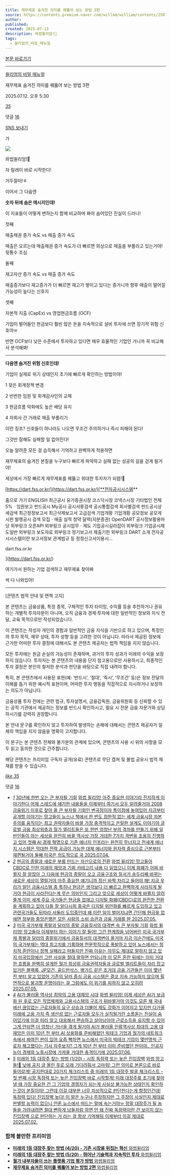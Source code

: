 ```yaml
---
title: 재무제표 숨겨진 의미를 꿰뚫어 보는 방법 3편
source: https://contents.premium.naver.com/willam/william/contents/250712165941859tz
author: 
published: 
created: 2025-07-13
description: 와썹윌리엄!🥭
tags:
  - 윌리엄의_비밀_매뉴얼
---
```

[본문 바로가기](https://contents.premium.naver.com/willam/william/contents/#ct)

---

[윌리엄의 비밀 매뉴얼](https://contents.premium.naver.com/willam/william/contents?categoryId=1977b6c80f7000duf)

재무제표 숨겨진 의미를 꿰뚫어 보는 방법 3편

2025.07.12. 오후 5:30

[*35*](https://contents.premium.naver.com/willam/william/contents/#)

댓글 [16](https://contents.premium.naver.com/willam/william/comment/250712165941859tz)

[SNS 보내기](https://contents.premium.naver.com/willam/william/contents/#)

가

![](https://scs-phinf.pstatic.net/MjAyNTA3MTJfOTcg/MDAxNzUyMzA2OTc1NTcw.GuwSt5gDuAEHGiq6NBS0R2LFh3o4uC5IYO5c4t1Rr8kg.Q7jmgw054xvUktLi0a-wb7TNm5epC5SLY3e-O3qdSrUg.PNG/%EC%9C%8C%EB%A6%AC%EC%97%84%EC%9D%98_%EB%B9%84%EB%B0%80_%EB%A7%A4%EB%89%B4%EC%96%BC.png?type=w800)

와썹윌리엄!🥭

자 릴레이 바로 시작한다!

거두절미!ㅎ

이어서 그 다음엔

**숫자 뒤에 숨은 메시지인데!**

이 지표들이 어떻게 변하는지 함께 비교하며 봐야 숨어있던 진실이 드러나!

첫째

매출채권 증가 속도 vs 매출 증가 속도

매출은 오르는데 매출채권 증가 속도가 더 빠르면 외상으로 매출을 부풀리고 있는거야! 뒷통수 조심

둘째

재고자산 증가 속도 vs 매출 증가 속도

매출증가보다 재고증가가 더 빠르면 재고가 쌓이고 있다는 증거니까 향후 매출이 떨어질 가능성이 높다는 신호지

셋째

자본적 지출 (CapEx) vs 영업현금흐름 (OCF)

기업이 벌어들인 현금보다 훨씬 많은 돈을 지속적으로 설비 투자에 쓰면 장기적 위험 신호야ㅠ

반면 OCF보다 낮은 수준에서 투자하고 있다면 매우 효율적인 기업인 거니까 꼭 비교해서 분석해봐!

---

**다음엔 숨겨진 위험 신호인데!**

기업이 실제로 위기 상태인지 초기에 빠르게 확인하는 방법이야!

1 잦은 회계정책 변경

2 빈번한 임원 및 회계감사인의 교체

3 현금흐름 악화에도 높은 배당 유지

4 자회사 간 거래로 매출 부풀리기

이런 징조? 신호들이 하나라도 나오면 무조건 주의하거나 즉시 피해야 된다!

그것만 잘해도 실패할 일 없어진다!

오늘 알려준 모든 걸 습득해서 기억하고 완벽하게 적용하면

재무제표의 숨겨진 본질을 누구보다 빠르게 파악하고 실패 없는 성공의 길을 걷게 될거야!

세상에서 가장 빠르게 재무제표를 꿰뚫고 위대한 투자자가 되렴!🥭

[https://dart.fss.or.kr/](https://dart.fss.or.kr/)[**전자공시시스템**

홈으로 가기 ENGLISH 최근공시 유가증권시장 코스닥시장 코넥스시장 기타법인 전체 5%ㆍ임원보고 펀드공시 My공시 공시서류검색 공시통합검색 회사별검색 펀드공시상세검색 최근정정보고서 최근삭제보고서 고급검색 기업개황 기업개황 공모정보 공모게시판 발행공시 검색 모집ㆍ매출 실적 청약 달력(지분증권) OpenDART 공시정보활용마당 외부링크 오픈API 외부링크 공시업무ㆍ제도 기업공시길라잡이 외부링크 기업공시제도일반 외부링크 보도자료 외부링크 정기보고서 제출기한 외부링크 DART 소개 전자공시시스템이란 보고서정보 관계법규 등 정정신고서이용시...

dart.fss.or.kr

](https://dart.fss.or.kr/)

여기가서 원하는 기업 검색하고 재무제표 찾아봐

싹 다 나와있어!

---

\[콘텐츠 법적 안내 및 면책 고지\]

본 콘텐츠는 금융상품, 특정 종목, 구체적인 투자 타이밍, 수익률 등을 추천하거나 권유하는 개별적 투자자문이 아니며, 오직 금융과 경제·투자에 대한 일반적인 정보와 지식 전달, 교육 목적으로만 작성되었습니다.

이 콘텐츠는 작성자 개인의 경험과 일반적인 금융 지식을 기반으로 하고 있으며, 특정인의 투자 목적, 재무 상태, 투자 성향 등을 고려한 것이 아닙니다. 따라서 제공된 정보에 근거한 어떠한 투자 결정에 대해서도 본 콘텐츠 제공자는 법적 책임을 지지 않습니다.

모든 투자에는 원금 손실의 가능성이 존재하며, 과거의 투자 성과가 미래의 수익을 보장하지 않습니다. 투자자는 본 콘텐츠의 내용을 단지 참고용으로만 사용하시고, 최종적인 투자 결정은 본인의 철저한 분석과 판단을 바탕으로 직접 내려야 합니다.

특히, 본 콘텐츠에서 사용된 표현(예: ‘반드시’, ‘절대’, ‘즉시’, ‘무조건’ 등)은 정보 전달의 이해를 돕기 위한 예시적 표현이며, 어떠한 투자 행동을 직접적으로 지시하거나 보장하는 의도가 아닙니다.

금융상품 투자 전에는 관련 법규, 투자설명서, 금융감독원, 금융위원회 등 신뢰할 수 있는 공적 기관에서 제공하는 정보를 반드시 확인하시고, 필요 시 전문 금융 자문가와 상담하시기를 강력히 권장합니다.

본 안내 문구를 확인하지 않고 투자하여 발생하는 손해에 대해서는 콘텐츠 제공자가 일체의 책임을 지지 않음을 명확히 고지합니다.

이 문구는 본 콘텐츠 전체와 불가분의 관계에 있으며, 콘텐츠의 사용 시 위의 사항을 모두 읽고 동의한 것으로 간주합니다.

해당 콘텐츠는 프리미엄 구독자 공개(유료) 콘텐츠로 무단 캡쳐 및 불법 공유시 법적 제재를 받을 수 있습니다.

[*like* *35*](https://contents.premium.naver.com/willam/william/contents/#)

댓글 [16](https://contents.premium.naver.com/willam/william/comment/250712165941859tz)

- [*1*](https://contents.premium.naver.com/willam/william/contents/250704174645210cv)
	[30년에 한번 오는 큰 부자될 기회](https://contents.premium.naver.com/willam/william/contents/250704174645210cv)
	[
	와썹 윌리엄! 아주 중요한 이야기라 진지하게 이야기한다 어제 스레드에 얘기한 내용들을 이제부터 여기서 모두 알려줄거야 2008 금융위기 이후로 찾아 올 큰 부자될 기회인 변곡점이자 특이점에 놓여있어 지금부터 공개할 이야기는 망고들이 뉴스나 책에서 한 번도 접한적 없는 세계 금융시장 자본주의를 움직이는 최고 권략자들이 바꿀 가장 충격적이고 은밀한 설계도 이야기야 글로벌 금융 최상위층과 월가 엘리트들은 또 한번 엄청난 부의 격차를 만들기 위해 일반인들이 아는 세상을 완전히 바꿀 역사상 가장 거대한 7가지 격변을 조용히 진행하고 있어 첫째 AI 경제 혁명으로 기존 에너지 인프라는 완전히 무너지고 전세계 에너지 시스템은 막대한 전력 공급이 가능한 대체 에너지와 원자력 중심으로 근본부터 재편될거야 둘째 미국은 의도적으로 국
	2025.07.04.](https://contents.premium.naver.com/willam/william/contents/250704174645210cv)
- [*2*](https://contents.premium.naver.com/willam/william/contents/250704232927939rn)
	[현금의 종말과 새로운 부를 만드는 자산으로의 전환](https://contents.premium.naver.com/willam/william/contents/250704232927939rn)
	[
	와썹 윌리엄! 망고들아 CBDC로 인한 미래의 재앙과 기회 카테고리 내용 다 읽었으니 이제 화폐가 어찌 바뀔지 잘 알잖아 그 다음에 현금의 종말이 오고 금융구조와 질서가 송두리째 바뀌는 새로운 세상이 열릴거야 아주 중요한 얘기니까 정신 바짝 차리고 들어야 해! 지금 우리가 알던 금융시스템 중 특히나 현금은 생각보다 더 빠르고 완벽하게 사라지게 될거야 현금이 사라진다는게 무슨 의미인지 그리고 앞으로 세상이 어떻게 바뀔지 알려줄게 이미 세계 주요 국가들은 현금을 없애고 디지털 화폐(CBDC)로의 완전한 전환을 계획하고 있어 다들 잘 알다시피 중국은 디지털 위안화를 빠르게 도입하고 있고 관련국가들도 뒤따라 서둘러 도입중인데 왜 이런 일이 벌어지냐면 간단해 현금을 없애면 정부와 중앙은행은 모든 사람의 소비 습관과 금융 거래를 완
	2025.07.05.](https://contents.premium.naver.com/willam/william/contents/250704232927939rn)
- [*3*](https://contents.premium.naver.com/willam/william/contents/250704225635581br)
	[미국 국가부채 폭발과 달러의 종말 금융질서의 대격변 속 큰 부자될 기회](https://contents.premium.naver.com/willam/william/contents/250704225635581br)
	[
	와썹 윌리엄! 망고들아 이제부터 하는 이야기 잘 들어! 그간 한계점을 넘어버린 미국 국가부채 폭발과 달러의 종말위기에서 금융질서의 대격변이 올거야 지금 이순간에도 미국의 국가부채는 역대 최고치를 기록하며 천문학적으로 폭발하고 있어 뉴스에서는 정치적 혼란이나 정책 실패라고 떠들지만 진짜 이유는 아무도 제대로 말하지 않고 있지 미국입장에선 그런 사실을 절대 말하면 안되니까 이 모든 혼란 뒤에는 이미 거대한 흐름을 완벽히 설계한 월가 최상위 금융권력자들과 글로벌 엘리트들이 자리 잡고 있거든 블랙록, JP모건, 골드만삭스, 뱅가드 같은 초거대 금융 기관들은 이미 몇년 전 부터 알고 있었어 기존의 달러 중심 금융 시스템은 결코 지속 가능하지 않으며 필연적으로 붕괴할 운명이라는 걸 그럼에도 이 위기를 피하지 않고 오히려
	2025.07.05.](https://contents.premium.naver.com/willam/william/contents/250704225635581br)
- [*4*](https://contents.premium.naver.com/willam/william/contents/250705011723138ag)
	[AI가 불러올 역사상 최악의 고용 대재앙 시대](https://contents.premium.naver.com/willam/william/contents/250705011723138ag)
	[
	와썹 윌리엄! 이제 세상은 AI가 보급화 된 후로 모든 직업체제와 고용시스템의 구조가 뒤바뀔거야 이것도 모른 채 국내에선 끊임없는 근로자들의 요구 상승과 더불어 제도 강화가 이어지고 있지만 다가올 미래에 고용 가치 즉 생산성 없는 근로자들 모두가 실직될거란 소름돋는 진실이 숨어있기에 이걸 미리 알고 대응해서 편승하고 살아남아야 근로소득을 유지할 수 있어 그게 안되면 더 엄청난 가난을 겪게 될거야 AI가 불러올 인류역사상 최대의 고용 대재앙은 이미 10년 전 부터 AI 상용화를 준비해왔던 빅테크 기업과 월가의 네트워크 속에서 짜여진 판이 있어 요즘 뻑하면 뉴스에서 미국의 빅테크 기업이 몇만명씩 근로자 해고했다는 기사 자주보지? 그게 10년 전 부터 이미 준비했던 판이야.. 인공지능이 경제와 노동시장에 가져올 거대한 충격이기에
	2025.07.06.](https://contents.premium.naver.com/willam/william/contents/250705011723138ag)
- [*5*](https://contents.premium.naver.com/willam/william/contents/250702173554180vg)
	[미래의 1등 대장주 찾는 방법 (1/20) - 시장 독점력 또는 높은 진입장벽](https://contents.premium.naver.com/willam/william/contents/250702173554180vg)
	[
	와썹 망고들!🥭 낮에 공지 글 올린 후로 오래 기다려줘서 고마워! 그런 의미로 본론으로 바로 들어갈게! 공지한대로 20가지 체크리스트 중 미래의 1등 대장주 발굴 체크리스트 - 첫 번째 시장 독점력 또는 높은 진입장벽 바로 시작할게! 미래 대장주를 초기에 찾아낼 때 가장 중요한 건 그 기업의 경쟁자가 되는게 사실상 불가능한 상태인지 확인하는것이 본질이야! 그런데 이걸 대부분 너무 피상적으로 판단한다는게 함정인건데! 독점력 있다! 진입장벽 높다! 이 말은 누구나 주장하지만 그 주장이 사실인지 제대로 판별할 능력이 없으니 언론 뉴스에서 떠드는 말에 속는거야ㅠ 정말 대장주가 될 놈들을 가려내려면 절대 뻔하게 남들처럼 하면 안 돼 진짜 독점력이란 건 보이지 않는 진입장벽 으로 판단하는 거 라는 걸 항상 기억해둬 이제부터 이걸 제대로
	2025.07.02.](https://contents.premium.naver.com/willam/william/contents/250702173554180vg)

### 함께 볼만한 프리미엄

- [
	**미래의 1등 대장주 찾는 방법 (4/20) - 기존 시장을 뒤집는 혁신**
	와썹윌리엄
	](https://contents.premium.naver.com/willam/william/contents/250707110249184xy?from=news_arp_in_cp)
- [
	**미래의 1등 대장주 찾는 방법 (5/20) - 뛰어난 기술력과 지속적인 투자**
	와썹윌리엄
	](https://contents.premium.naver.com/willam/william/contents/250711165248817vw?from=news_arp_article)
- [
	**월가 내부자들이 쓰는 플랫폼 기업 평가 방법**
	와썹윌리엄
	](https://contents.premium.naver.com/willam/william/contents/250710112941929tj?from=news_arp_article)
- [
	**재무제표 숨겨진 의미를 꿰뚫어 보는 방법 2편**
	와썹윌리엄
	](https://contents.premium.naver.com/willam/william/contents/250712165526470vk?from=news_arp_article)